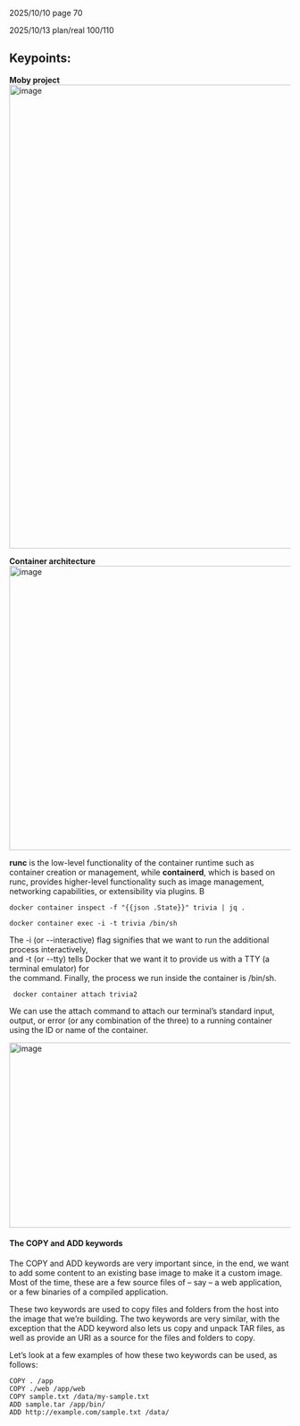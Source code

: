 2025/10/10 page 70

2025/10/13 plan/real  100/110

## Keypoints:

**Moby project**
<img width="1508" height="829" alt="image" src="https://github.com/user-attachments/assets/1d2a4308-756d-4f96-a5b0-b5c6cfb60e80" />

**Container architecture**
<img width="741" height="508" alt="image" src="https://github.com/user-attachments/assets/72c5c51f-8aff-4b54-9aa4-9a43178f382e" />

**runc** is the low-level functionality of the container runtime such as
container creation or management, while **containerd**, which is based on runc, provides higher-level
functionality such as image management, networking capabilities, or extensibility via plugins. B


```
docker container inspect -f "{{json .State}}" trivia | jq .
```

```
docker container exec -i -t trivia /bin/sh
```
The -i (or --interactive) flag signifies that we want to run the additional process interactively, \
and -t (or --tty) tells Docker that we want it to provide us with a TTY (a terminal emulator) for \
the command. Finally, the process we run inside the container is /bin/sh.

```
 docker container attach trivia2
```
We can use the attach command to attach our terminal’s standard input, output, or error (or any
combination of the three) to a running container using the ID or name of the container. 

<img width="699" height="331" alt="image" src="https://github.com/user-attachments/assets/e2bd0266-3288-4667-81d1-c0acd80e4a2a" />


#### The COPY and ADD keywords

The COPY and ADD keywords are very important since, in the end, we want to add some content to
an existing base image to make it a custom image. Most of the time, these are a few source files of –
say – a web application, or a few binaries of a compiled application.

These two keywords are used to copy files and folders from the host into the image that we’re building.
The two keywords are very similar, with the exception that the ADD keyword also lets us copy and
unpack TAR files, as well as provide an URI as a source for the files and folders to copy.

Let’s look at a few examples of how these two keywords can be used, as follows:
```
COPY . /app
COPY ./web /app/web
COPY sample.txt /data/my-sample.txt
ADD sample.tar /app/bin/
ADD http://example.com/sample.txt /data/
```
